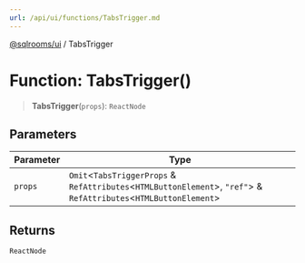 ```yaml
---
url: /api/ui/functions/TabsTrigger.md
---
```

[@sqlrooms/ui](../index.md) / TabsTrigger

# Function: TabsTrigger()

> **TabsTrigger**(`props`): `ReactNode`

## Parameters

| Parameter | Type |
| ------ | ------ |
| `props` | `Omit`<`TabsTriggerProps` & `RefAttributes`<`HTMLButtonElement`>, `"ref"`> & `RefAttributes`<`HTMLButtonElement`> |

## Returns

`ReactNode`
